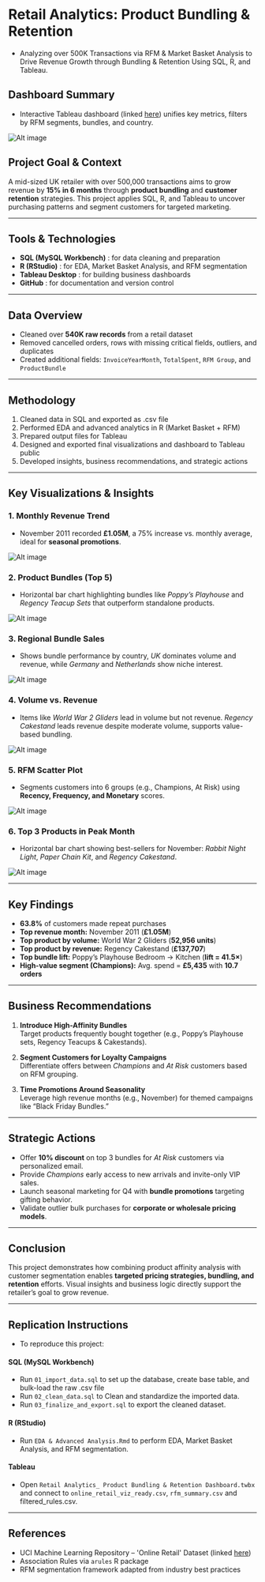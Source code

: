 # Retail Analytics: Product Bundling & Retention

- Analyzing over 500K Transactions via RFM & Market Basket Analysis to Drive Revenue Growth through Bundling & Retention Using SQL, R, and Tableau.

## **Dashboard Summary**  
- Interactive Tableau dashboard (linked [here](https://public.tableau.com/views/RetailAnalyticsProductBundlingRetentionDashboard/RetailAnalyticsProductBundlingRetention?:language=en-US&:sid=&:redirect=auth&:display_count=n&:origin=viz_share_link))  unifies key metrics, filters by RFM segments, bundles, and country.

![Alt image](https://github.com/anijic/Retail_Analytics_Repo/blob/master/Visualizations/Retail%20Analytics_%20Product%20Bundling%20%26%20Retention.png)

## **Project Goal & Context**  
A mid-sized UK retailer with over 500,000 transactions aims to grow revenue by **15% in 6 months** through **product bundling** and **customer retention** strategies. This project applies SQL, R, and Tableau to uncover purchasing patterns and segment customers for targeted marketing.

---

## **Tools & Technologies**  
- **SQL (MySQL Workbench)** : for data cleaning and preparation  
- **R (RStudio)** : for EDA, Market Basket Analysis, and RFM segmentation  
- **Tableau Desktop** : for building business dashboards  
- **GitHub** : for documentation and version control  

---

## **Data Overview**  
- Cleaned over **540K raw records** from a retail dataset  
- Removed cancelled orders, rows with missing critical fields, outliers, and duplicates  
- Created additional fields: `InvoiceYearMonth`, `TotalSpent`, `RFM Group`, and `ProductBundle`  

---

## **Methodology**  
1. Cleaned data in SQL and exported as .csv file  
2. Performed EDA and advanced analytics in R (Market Basket + RFM)  
3. Prepared output files for Tableau  
4. Designed and exported final visualizations and dashboard to Tableau public  
5. Developed insights, business recommendations, and strategic actions  

---

## **Key Visualizations & Insights**

### **1. Monthly Revenue Trend**
- November 2011 recorded **£1.05M**, a 75% increase vs. monthly average, ideal for **seasonal promotions**.
  
![Alt image](https://github.com/anijic/Retail_Analytics_Repo/blob/master/Visualizations/Monthly%20Revenue%20Trend.png)

### **2. Product Bundles (Top 5)**
- Horizontal bar chart highlighting bundles like *Poppy’s Playhouse* and *Regency Teacup Sets* that outperform standalone products.
  
![Alt image](https://github.com/anijic/Retail_Analytics_Repo/blob/master/Visualizations/Product%20Bundles.png)

### **3. Regional Bundle Sales**
- Shows bundle performance by country, *UK* dominates volume and revenue, while *Germany* and *Netherlands* show niche interest.
  
![Alt image](https://github.com/anijic/Retail_Analytics_Repo/blob/master/Visualizations/Regional%20Bundle%20Sales.png)

### **4. Volume vs. Revenue**
- Items like *World War 2 Gliders* lead in volume but not revenue. *Regency Cakestand* leads revenue despite moderate volume, supports value-based bundling.
  
![Alt image](https://github.com/anijic/Retail_Analytics_Repo/blob/master/Visualizations/Volume%20vs.%20Revenue.png)

### **5. RFM Scatter Plot**
- Segments customers into 6 groups (e.g., Champions, At Risk) using **Recency, Frequency, and Monetary** scores.
  
![Alt image](https://github.com/anijic/Retail_Analytics_Repo/blob/master/Visualizations/RFM%20Segments.png)

### **6. Top 3 Products in Peak Month**
- Horizontal bar chart showing best-sellers for November: *Rabbit Night Light*, *Paper Chain Kit*, and *Regency Cakestand*.
  
![Alt image](https://github.com/anijic/Retail_Analytics_Repo/blob/master/Visualizations/Sheet%20Top%203%20Peak%20Month%20Products.png)

---

## **Key Findings**  
- **63.8%** of customers made repeat purchases  
- **Top revenue month:** November 2011 (**£1.05M**)  
- **Top product by volume:** World War 2 Gliders (**52,956 units**)  
- **Top product by revenue:** Regency Cakestand (**£137,707**)  
- **Top bundle lift:** Poppy’s Playhouse Bedroom → Kitchen (**lift = 41.5×**)  
- **High-value segment (Champions):** Avg. spend = **£5,435** with **10.7 orders**

---

## **Business Recommendations**  
1. **Introduce High-Affinity Bundles**  
   Target products frequently bought together (e.g., Poppy’s Playhouse sets, Regency Teacups & Cakestands).  

2. **Segment Customers for Loyalty Campaigns**  
   Differentiate offers between *Champions* and *At Risk* customers based on RFM grouping.

3. **Time Promotions Around Seasonality**  
   Leverage high revenue months (e.g., November) for themed campaigns like “Black Friday Bundles.”

---

## **Strategic Actions**  
-  Offer **10% discount** on top 3 bundles for *At Risk* customers via personalized email.  
-  Provide *Champions* early access to new arrivals and invite-only VIP sales.  
-  Launch seasonal marketing for Q4 with **bundle promotions** targeting gifting behavior.  
-  Validate outlier bulk purchases for **corporate or wholesale pricing models**.  

---

## **Conclusion**  
This project demonstrates how combining product affinity analysis with customer segmentation enables **targeted pricing strategies, bundling, and retention** efforts. Visual insights and business logic directly support the retailer’s goal to grow revenue.

---

## **Replication Instructions**  
- To reproduce this project:
#### SQL (MySQL Workbench)
- Run `01_import_data.sql` to set up the database, create base table, and bulk-load the raw .csv file  
- Run `02_clean_data.sql` to  Clean and standardize the imported data.
- Run `03_finalize_and_export.sql` to export the cleaned dataset.
#### R (RStudio)
- Run `EDA & Advanced Analysis.Rmd` to perform EDA, Market Basket Analysis, and RFM segmentation.
#### Tableau
- Open `Retail Analytics_ Product Bundling & Retention Dashboard.twbx` and connect to `online_retail_viz_ready.csv`, `rfm_summary.csv` and filtered_rules.csv.

---

## **References**  
- UCI Machine Learning Repository – 'Online Retail' Dataset (linked [here](https://archive.ics.uci.edu/dataset/352/online+retail))  
- Association Rules via `arules` R package  
- RFM segmentation framework adapted from industry best practices
